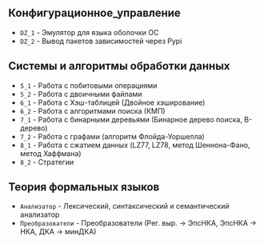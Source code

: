 ## Конфигурационное_управление  
* `DZ_1` - Эмулятор для языка оболочки ОС
* `DZ_2` - Вывод пакетов зависимостей через Pypi

## Системы и алгоритмы обработки данных
* `5_1` - Работа с побитовыми операциями
* `5_2` - Работа с двоичными файлами
* `6_1` - Работа с Хэш-таблицей (Двойное хэширование)
* `6_2` - Работа с алгоритмами поиска (КМП)
* `7_1` - Работа с бинарными деревьями (Бинарное дерево поиска, B-дерево)
* `7_2` - Работа с графами (алгоритм Флойда-Уоршелла)
* `8_1` - Работа с сжатием данных (LZ77, LZ78, метод Шеннона-Фано, метод Хаффмана)
* `8_2` - Стратегии

## Теория формальных языков
* `Анализатор` - Лексический, синтаксический и семантический анализатор
* `Преобразователи` - Преобразователи (Рег. выр. -> ЭпсНКА, ЭпсНКА -> НКА, ДКА -> минДКА)
